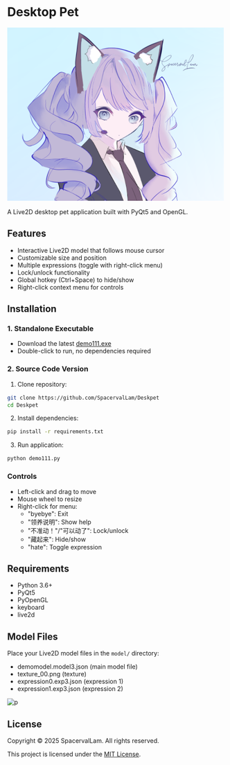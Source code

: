 # Desktop Pet

![Preview](preview.png)

A Live2D desktop pet application built with PyQt5 and OpenGL.

## Features
- Interactive Live2D model that follows mouse cursor
- Customizable size and position
- Multiple expressions (toggle with right-click menu)
- Lock/unlock functionality
- Global hotkey (Ctrl+Space) to hide/show
- Right-click context menu for controls

## Installation

### 1. Standalone Executable 
- Download the latest [demo111.exe](https://github.com/SpacervalLam/Deskpet/releases/latest/download/demo111.exe)  
- Double-click to run, no dependencies required

### 2. Source Code Version 
1. Clone repository:
```bash
git clone https://github.com/SpacervalLam/Deskpet
cd Deskpet
```

2. Install dependencies:
```bash
pip install -r requirements.txt
```

3. Run application:
```bash
python demo111.py
```

### Controls
- Left-click and drag to move
- Mouse wheel to resize
- Right-click for menu:
  - "byebye": Exit
  - "领养说明": Show help
  - "不准动！"/"可以动了": Lock/unlock
  - "藏起来": Hide/show
  - "hate": Toggle expression

## Requirements
- Python 3.6+
- PyQt5
- PyOpenGL
- keyboard
- live2d

## Model Files
Place your Live2D model files in the `model/` directory:
- demomodel.model3.json (main model file)
- texture_00.png (texture)
- expression0.exp3.json (expression 1)
- expression1.exp3.json (expression 2)

![p](8a1d595a17b6f6699cb823ab3964d53c.gif)

## License
Copyright © 2025 SpacervalLam. All rights reserved.

This project is licensed under the [MIT License](LICENSE).
